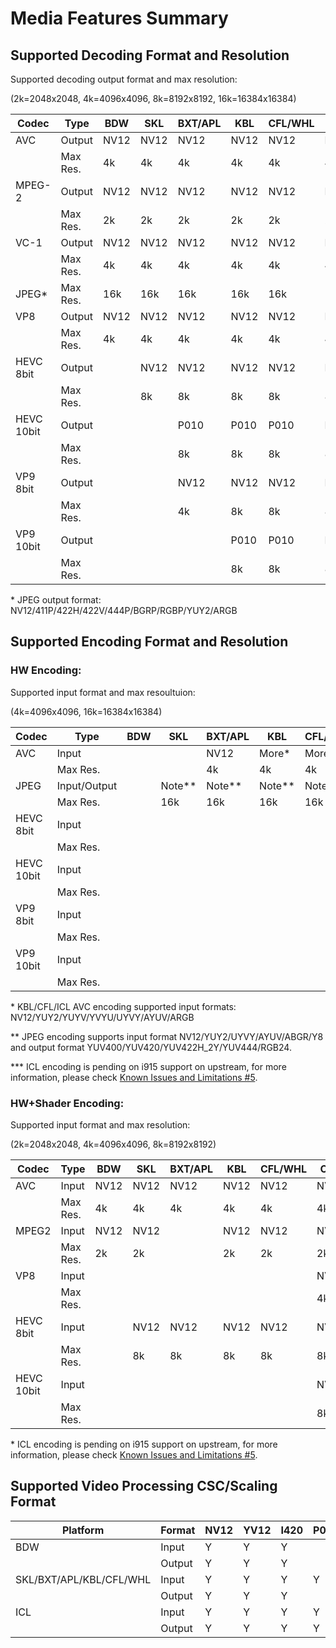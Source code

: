 # Media Features Summary

## Supported Decoding Format and Resolution

Supported decoding output format and max resolution: 

(2k=2048x2048, 4k=4096x4096, 8k=8192x8192, 16k=16384x16384)

| Codec      | Type     | BDW  | SKL  | BXT/APL | KBL  | CFL/WHL | CNL  | ICL            |
|------------|----------|------|------|---------|------|---------|------|----------------|
| AVC        |Output    | NV12 | NV12 |  NV12   | NV12 | NV12    | NV12 | NV12           |
|            |Max Res.  | 4k   | 4k   |  4k     | 4k   | 4k      | 4k   | 4k             |
| MPEG-2     |Output    | NV12 | NV12 |  NV12   | NV12 | NV12    | NV12 | NV12           |
|            |Max Res.  | 2k   | 2k   |  2k     | 2k   | 2k      | 2k   | 2k             |
| VC-1       |Output    | NV12 | NV12 |  NV12   | NV12 | NV12    | NV12 | NV12           |
|            |Max Res.  | 4k   | 4k   |  4k     | 4k   | 4k      | 4k   | 4k             |
| JPEG*      |Max Res.  | 16k  | 16k  |  16k    | 16k  | 16k     | 16k  | 16k            |
| VP8        |Output    | NV12 | NV12 |  NV12   | NV12 | NV12    | NV12 | NV12           |
|            |Max Res.  | 4k   | 4k   |  4k     | 4k   | 4k      | 4k   | 4k             |
| HEVC 8bit  |Output    |      | NV12 |  NV12   | NV12 | NV12    | NV12 | NV12/YUY2/AYUV |
|            |Max Res.  |      | 8k   |  8k     | 8k   | 8k      | 8k   | 8k             |
| HEVC 10bit |Output    |      |      |  P010   | P010 | P010    | P010 | P010/Y210/Y410 |
|            |Max Res.  |      |      |  8k     | 8k   | 8k      | 8k   | 8k             |
| VP9  8bit  |Output    |      |      |  NV12   | NV12 | NV12    | NV12 | NV12/AYUV      |
|            |Max Res.  |      |      |  4k     | 8k   | 8k      | 8k   | 8k             |
| VP9  10bit |Output    |      |      |         | P010 | P010    | P010 | P010/Y410      |
|            |Max Res.  |      |      |         | 8k   | 8k      | 8k   | 8k             |

\* JPEG output format: NV12/411P/422H/422V/444P/BGRP/RGBP/YUY2/ARGB


## Supported Encoding Format and Resolution

### HW Encoding:

Supported input format and max resoultuion: 

(4k=4096x4096, 16k=16384x16384)

| Codec      | Type       | BDW  | SKL  | BXT/APL | KBL  | CFL/WHL | CNL  | ICL***         |
|------------|------------|------|------|---------|------|---------|------|----------------|
| AVC        |Input       |      |      |  NV12   | More*| More*   |      | More*          |
|            |Max Res.    |      |      |  4k     | 4k   | 4k      |      | 4k             |
| JPEG       |Input/Output|      |Note**| Note**  |Note**|Note**   |Note**| Note**         |
|            |Max Res.    |      | 16k  |  16k    | 16k  | 16k     | 16k  | 16k            |
| HEVC 8bit  |Input       |      |      |         |      |         |      | NV12/AYUV      |
|            |Max Res.    |      |      |         |      |         |      | 8K             |
| HEVC 10bit |Input       |      |      |         |      |         |      | P010/Y410      |
|            |Max Res.    |      |      |         |      |         |      | 8k             |
| VP9  8bit  |Input       |      |      |         |      |         |      | NV12/AYUV      |
|            |Max Res.    |      |      |         |      |         |      | 8k             |
| VP9  10bit |Input       |      |      |         |      |         |      | P010/Y410      |
|            |Max Res.    |      |      |         |      |         |      | 8k             |

\* KBL/CFL/ICL AVC encoding supported input formats: NV12/YUY2/YUYV/YVYU/UYVY/AYUV/ARGB

\** JPEG encoding supports input format NV12/YUY2/UYVY/AYUV/ABGR/Y8 and output format YUV400/YUV420/YUV422H_2Y/YUV444/RGB24. 

\*** ICL encoding is pending on i915 support on upstream, for more information, please check [Known Issues and Limitations #5](https://github.com/intel/media-driver/blob/master/README.md#known-issues-and-limitations).


### HW+Shader Encoding:

Supported input format and max resolution: 

(2k=2048x2048, 4k=4096x4096, 8k=8192x8192)

| Codec      | Type       | BDW  | SKL  | BXT/APL | KBL  | CFL/WHL | CNL  | ICL*           |
|------------|------------|------|------|---------|------|---------|------|----------------|
| AVC        |Input       | NV12 | NV12 |  NV12   | NV12 | NV12    | NV12 | NV12           |
|            |Max Res.    | 4k   | 4k   |  4k     | 4k   | 4k      | 4k   | 4k             |
| MPEG2      |Input       | NV12 | NV12 |         | NV12 | NV12    | NV12 | NV12           |
|            |Max Res.    | 2k   | 2k   |         | 2k   | 2k      | 2k   | 2k             |
| VP8        |Input       |      |      |         |      |         | NV12 | NV12           |
|            |Max Res.    |      |      |         |      |         | 4k   | 4k             |
| HEVC 8bit  |Input       |      | NV12 |  NV12   | NV12 | NV12    | NV12 | NV12/AYUV      |
|            |Max Res.    |      | 8k   |  8k     | 8k   | 8k      | 8k   | 8k             |
| HEVC 10bit |Input       |      |      |         |      |         | NV12 | P010/Y410      |
|            |Max Res.    |      |      |         |      |         | 8k   | 8k             |

\* ICL encoding is pending on i915 support on upstream, for more information, please check [Known Issues and Limitations #5](https://github.com/intel/media-driver/blob/master/README.md#known-issues-and-limitations).

## Supported Video Processing CSC/Scaling Format

|    Platform           | Format | NV12 | YV12 | I420 | P010 | YUY2 | UYVY | Y210 | AYUV | Y410 |
|-----------------------|--------|------|------|------|------|------|------|------|------|------|
|      BDW              | Input  |  Y   |  Y   |  Y   |      |  Y   |      |      |      |      |
|                       | Output |  Y   |  Y   |  Y   |      |  Y   |      |      |      |      |
|SKL/BXT/APL/KBL/CFL/WHL| Input  |  Y   |  Y   |  Y   |  Y   |  Y   |      |      |      |      |
|                       | Output |  Y   |  Y   |  Y   |      |  Y   |      |      |      |      |
|      ICL              | Input  |  Y   |  Y   |  Y   |  Y   |  Y   |  Y   |  Y   |  Y   |  Y   |
|                       | Output |  Y   |  Y   |  Y   |  Y   |  Y   |      |  Y   |  Y   |  Y   |